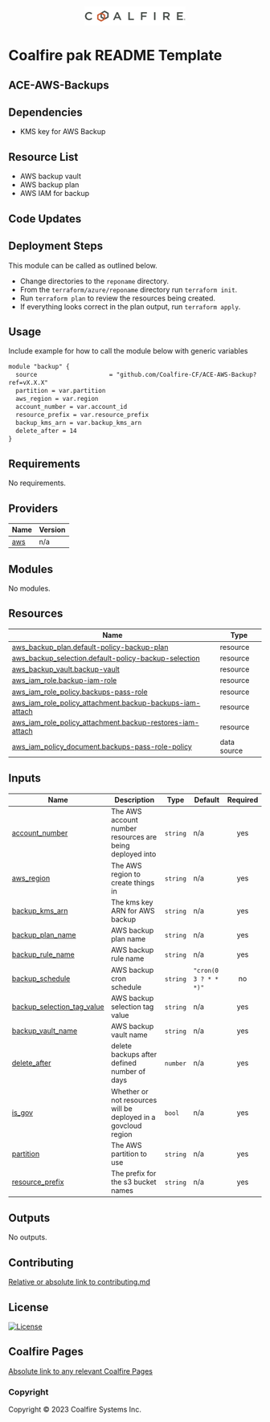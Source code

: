<div align="center">
<img src="coalfire_logo.png" width="200">

</div>

# Coalfire pak README Template

## ACE-AWS-Backups

## Dependencies

- KMS key for AWS Backup

## Resource List

- AWS backup vault
- AWS backup plan
- AWS IAM for backup

## Code Updates


## Deployment Steps

This module can be called as outlined below.

- Change directories to the `reponame` directory.
- From the `terraform/azure/reponame` directory run `terraform init`.
- Run `terraform plan` to review the resources being created.
- If everything looks correct in the plan output, run `terraform apply`.

## Usage

Include example for how to call the module below with generic variables

```hcl
module "backup" {
  source                    = "github.com/Coalfire-CF/ACE-AWS-Backup?ref=vX.X.X"
  partition = var.partition
  aws_region = var.region
  account_number = var.account_id
  resource_prefix = var.resource_prefix
  backup_kms_arn = var.backup_kms_arn
  delete_after = 14
}
```

<!-- BEGIN_TF_DOCS -->
## Requirements

No requirements.

## Providers

| Name | Version |
|------|---------|
| <a name="provider_aws"></a> [aws](#provider\_aws) | n/a |

## Modules

No modules.

## Resources

| Name | Type |
|------|------|
| [aws_backup_plan.default-policy-backup-plan](https://registry.terraform.io/providers/hashicorp/aws/latest/docs/resources/backup_plan) | resource |
| [aws_backup_selection.default-policy-backup-selection](https://registry.terraform.io/providers/hashicorp/aws/latest/docs/resources/backup_selection) | resource |
| [aws_backup_vault.backup-vault](https://registry.terraform.io/providers/hashicorp/aws/latest/docs/resources/backup_vault) | resource |
| [aws_iam_role.backup-iam-role](https://registry.terraform.io/providers/hashicorp/aws/latest/docs/resources/iam_role) | resource |
| [aws_iam_role_policy.backups-pass-role](https://registry.terraform.io/providers/hashicorp/aws/latest/docs/resources/iam_role_policy) | resource |
| [aws_iam_role_policy_attachment.backup-backups-iam-attach](https://registry.terraform.io/providers/hashicorp/aws/latest/docs/resources/iam_role_policy_attachment) | resource |
| [aws_iam_role_policy_attachment.backup-restores-iam-attach](https://registry.terraform.io/providers/hashicorp/aws/latest/docs/resources/iam_role_policy_attachment) | resource |
| [aws_iam_policy_document.backups-pass-role-policy](https://registry.terraform.io/providers/hashicorp/aws/latest/docs/data-sources/iam_policy_document) | data source |

## Inputs

| Name | Description | Type | Default | Required |
|------|-------------|------|---------|:--------:|
| <a name="input_account_number"></a> [account\_number](#input\_account\_number) | The AWS account number resources are being deployed into | `string` | n/a | yes |
| <a name="input_aws_region"></a> [aws\_region](#input\_aws\_region) | The AWS region to create things in | `string` | n/a | yes |
| <a name="input_backup_kms_arn"></a> [backup\_kms\_arn](#input\_backup\_kms\_arn) | The kms key ARN for AWS backup | `string` | n/a | yes |
| <a name="input_backup_plan_name"></a> [backup\_plan\_name](#input\_backup\_plan\_name) | AWS backup plan name | `string` | n/a | yes |
| <a name="input_backup_rule_name"></a> [backup\_rule\_name](#input\_backup\_rule\_name) | AWS backup rule name | `string` | n/a | yes |
| <a name="input_backup_schedule"></a> [backup\_schedule](#input\_backup\_schedule) | AWS backup cron schedule | `string` | `"cron(0 3 ? * * *)"` | no |
| <a name="input_backup_selection_tag_value"></a> [backup\_selection\_tag\_value](#input\_backup\_selection\_tag\_value) | AWS backup selection tag value | `string` | n/a | yes |
| <a name="input_backup_vault_name"></a> [backup\_vault\_name](#input\_backup\_vault\_name) | AWS backup vault name | `string` | n/a | yes |
| <a name="input_delete_after"></a> [delete\_after](#input\_delete\_after) | delete backups after defined number of days | `number` | n/a | yes |
| <a name="input_is_gov"></a> [is\_gov](#input\_is\_gov) | Whether or not resources will be deployed in a govcloud region | `bool` | n/a | yes |
| <a name="input_partition"></a> [partition](#input\_partition) | The AWS partition to use | `string` | n/a | yes |
| <a name="input_resource_prefix"></a> [resource\_prefix](#input\_resource\_prefix) | The prefix for the s3 bucket names | `string` | n/a | yes |

## Outputs

No outputs.
<!-- END_TF_DOCS -->

## Contributing

[Relative or absolute link to contributing.md](CONTRIBUTING.md)


## License

[![License](https://img.shields.io/badge/license-MIT-blue.svg)](https://opensource.org/license/mit/)


## Coalfire Pages

[Absolute link to any relevant Coalfire Pages](https://coalfire.com/)

### Copyright

Copyright © 2023 Coalfire Systems Inc.
